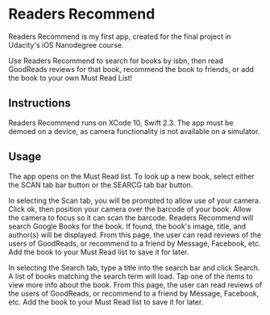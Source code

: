 # Readers Recommend

Readers Recommend is my first app, created for the final project in Udacity's iOS Nanodegree course. 

Use Readers Recommend to search for books by isbn, then read GoodReads reviews for that book, recommend the book to friends, or add the book to your own Must Read List! 

## Instructions
Readers Recommend runs on XCode 10, Swift 2.3.
The app must be demoed on a device, as camera functionality is not available on a simulator.

## Usage
The app opens on the Must Read list. To look up a new book, select either the SCAN tab bar button or the SEARCG tab bar button. 

In selecting the Scan tab, you will be prompted to allow use of your camera. Click ok, then position your camera over the barcode of your book. Allow the camera to focus so it can scan the barcode. 
Readers Recommend will search Google Books for the book.
If found, the book's image, title, and author(s) will be displayed. From this page, the user can read reviews of the users of GoodReads, or recommend to a friend by Message, Facebook, etc. Add the book to your Must Read list to save it for later. 

In selecting the Search tab, type a title into the search bar and click Search. A list of books matching the search term will load. Tap one of the items to view more info about the book. From this page, the user can read reviews of the users of GoodReads, or recommend to a friend by Message, Facebook, etc. Add the book to your Must Read list to save it for later. 
